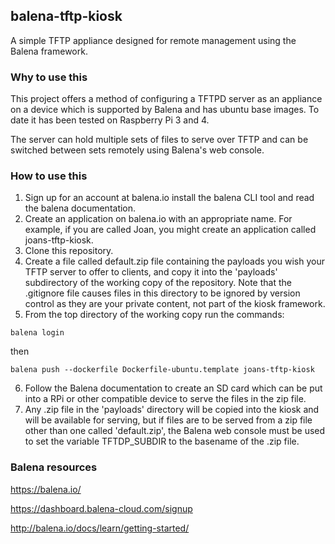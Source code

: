 ## balena-tftp-kiosk
A simple TFTP appliance designed for remote management using the Balena framework.

### Why to use this
This project offers a method of configuring a TFTPD server as an appliance
on a device which is supported by Balena and has ubuntu base images.
To date it has been tested on Raspberry Pi 3 and 4.

The server can hold multiple sets of files to serve over TFTP and can be switched between sets remotely using Balena's web console.

### How to use this
1. Sign up for an account at balena.io install the balena CLI tool and read the balena documentation.
2. Create an application on balena.io with an appropriate name.  For example, if you are called Joan, you might create an application called joans-tftp-kiosk.
3. Clone this repository.
4. Create a file called default.zip file containing the payloads you wish your TFTP server to offer to clients, and copy it into the 'payloads' subdirectory of the working copy of the repository.  Note that the .gitignore file causes files in this directory to be ignored by version control as they are your private content, not part of the kiosk framework.
5. From the top directory of the working copy run the commands:
```
balena login
```
then
```
balena push --dockerfile Dockerfile-ubuntu.template joans-tftp-kiosk
```
6. Follow the Balena documentation to create an SD card which can be put into a RPi or other compatible device to serve the files in the zip file.
7. Any .zip file in the 'payloads' directory will be copied into the kiosk and will be available for serving, but if files are to be served from a zip file other than one called 'default.zip', the Balena web console must be used to set the variable TFTDP_SUBDIR to the basename of the .zip file.

### Balena resources
https://balena.io/

https://dashboard.balena-cloud.com/signup

http://balena.io/docs/learn/getting-started/
